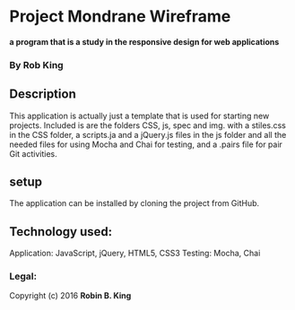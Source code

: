 # Project Mondrane Wireframe

#### a program that is a study in the responsive design for web applications

### By Rob King

## Description
This application is actually just a template that is used for starting new projects. Included is are the folders CSS, js, spec and img. with a stiles.css in the CSS folder, a scripts.ja and a jQuery.js files in the js folder and all the needed files for using Mocha and Chai for testing, and a .pairs file for pair Git activities.

## setup
The application can be installed by cloning the project from GitHub.

## Technology used:
Application: JavaScript, jQuery, HTML5, CSS3
Testing: Mocha, Chai

### Legal:
Copyright (c) 2016 **Robin B. King**
